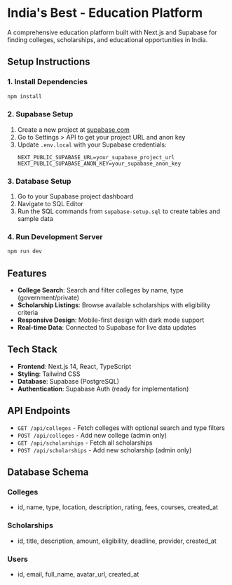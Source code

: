 # India's Best - Education Platform

A comprehensive education platform built with Next.js and Supabase for finding colleges, scholarships, and educational opportunities in India.

## Setup Instructions

### 1. Install Dependencies
```bash
npm install
```

### 2. Supabase Setup
1. Create a new project at [supabase.com](https://supabase.com)
2. Go to Settings > API to get your project URL and anon key
3. Update `.env.local` with your Supabase credentials:
   ```
   NEXT_PUBLIC_SUPABASE_URL=your_supabase_project_url
   NEXT_PUBLIC_SUPABASE_ANON_KEY=your_supabase_anon_key
   ```

### 3. Database Setup
1. Go to your Supabase project dashboard
2. Navigate to SQL Editor
3. Run the SQL commands from `supabase-setup.sql` to create tables and sample data

### 4. Run Development Server
```bash
npm run dev
```

## Features

- **College Search**: Search and filter colleges by name, type (government/private)
- **Scholarship Listings**: Browse available scholarships with eligibility criteria
- **Responsive Design**: Mobile-first design with dark mode support
- **Real-time Data**: Connected to Supabase for live data updates

## Tech Stack

- **Frontend**: Next.js 14, React, TypeScript
- **Styling**: Tailwind CSS
- **Database**: Supabase (PostgreSQL)
- **Authentication**: Supabase Auth (ready for implementation)

## API Endpoints

- `GET /api/colleges` - Fetch colleges with optional search and type filters
- `POST /api/colleges` - Add new college (admin only)
- `GET /api/scholarships` - Fetch all scholarships
- `POST /api/scholarships` - Add new scholarship (admin only)

## Database Schema

### Colleges
- id, name, type, location, description, rating, fees, courses, created_at

### Scholarships  
- id, title, description, amount, eligibility, deadline, provider, created_at

### Users
- id, email, full_name, avatar_url, created_at